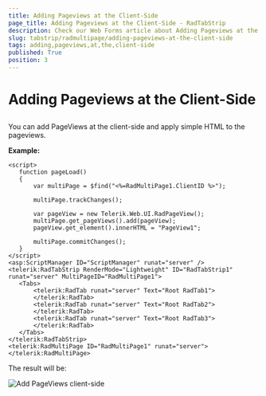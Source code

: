 ```yaml
---
title: Adding Pageviews at the Client-Side
page_title: Adding Pageviews at the Client-Side - RadTabStrip
description: Check our Web Forms article about Adding Pageviews at the Client-Side.
slug: tabstrip/radmultipage/adding-pageviews-at-the-client-side
tags: adding,pageviews,at,the,client-side
published: True
position: 3
---
```


# Adding Pageviews at the Client-Side

## 

You can add PageViews at the client-side and apply simple HTML to the pageviews.

**Example:**

````ASPNET	 
<script>
   function pageLoad()
   {            
       var multiPage = $find("<%=RadMultiPage1.ClientID %>");                        

       multiPage.trackChanges();

       var pageView = new Telerik.Web.UI.RadPageView();      
       multiPage.get_pageViews().add(pageView);           
       pageView.get_element().innerHTML = "PageView1";            

       multiPage.commitChanges();
   }  
</script>
<asp:ScriptManager ID="ScriptManager" runat="server" />
<telerik:RadTabStrip RenderMode="Lightweight" ID="RadTabStrip1" runat="server" MultiPageID="RadMultiPage1">
   <Tabs>
       <telerik:RadTab runat="server" Text="Root RadTab1">
       </telerik:RadTab>
       <telerik:RadTab runat="server" Text="Root RadTab2">
       </telerik:RadTab>
       <telerik:RadTab runat="server" Text="Root RadTab3">
       </telerik:RadTab>
   </Tabs>
</telerik:RadTabStrip>    
<telerik:RadMultiPage ID="RadMultiPage1" runat="server">            
</telerik:RadMultiPage> 	 
````

The result will be:

![Add PageViews client-side](images/tabstrip_add_pageviews_client_side.gif)


